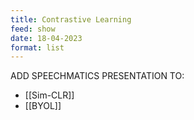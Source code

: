 ```yaml
---
title: Contrastive Learning
feed: show
date: 18-04-2023
format: list
---
```



ADD SPEECHMATICS PRESENTATION TO:
- [[Sim-CLR]]
- [[BYOL]]
